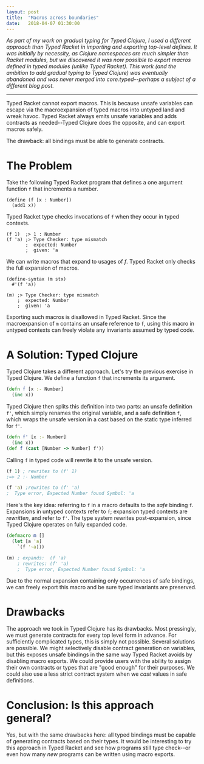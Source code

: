 ```yaml
---
layout: post
title:  "Macros across boundaries"
date:   2018-04-07 01:30:00
---
```


<i>
As part of my work on gradual typing
for Typed Clojure, I used a different approach than Typed
Racket in importing and exporting top-level defines.
It was initially by necessity, as Clojure namespaces are
much simpler than Racket modules, but we discovered it
was now possible to export macros defined in typed modules
(unlike Typed Racket).
</i>

<i>
This work (and the ambition to add gradual typing to
Typed Clojure) was eventually abandoned and was never
merged into core.typed--perhaps a subject of a different blog post.
</i>

<hr/>

Typed Racket cannot export macros.
This is because unsafe variables can escape via
the macroexpansion of typed macros into untyped land
and wreak havoc.
Typed Racket always emits unsafe variables and adds contracts
as needed--Typed Clojure does the opposite,
and can export macros safely.

The drawback: all bindings must be able to generate contracts.

# The Problem

Take the following Typed Racket program that defines
a one argument function `f` that increments a number.

```racket
(define (f [x : Number])
  (add1 x))
```

Typed Racket type checks invocations of `f`
when they occur in typed contexts.

```racket
(f 1)  ;> 1 : Number
(f 'a) ;> Type Checker: type mismatch
       ;  expected: Number
       ;  given: 'a
```

We can write macros that expand to usages of $f$.
Typed Racket only checks the full expansion of
macros.

```racket
(define-syntax (m stx)
  #'(f 'a))

(m) ;> Type Checker: type mismatch
    ;  expected: Number
    ;  given: 'a
```

Exporting such macros is disallowed in Typed Racket.
Since the macroexpansion of `m` contains
an unsafe reference to `f`, using this macro
in untyped contexts can freely violate any
invariants assumed by typed code.

# A Solution: Typed Clojure

Typed Clojure takes a different approach.
Let's try the previous exercise in Typed Clojure.
We define a function `f` that increments its argument.

```clojure
(defn f [x :- Number]
  (inc x))
```

Typed Clojure then splits this definition into
two parts: an unsafe definition `f'`, which simply
renames the original variable,
and a safe definition `f`, which wraps the unsafe
version in a cast based on the static type inferred for `f'`.

```clojure
(defn f' [x :- Number]
  (inc x))
(def f (cast [Number -> Number] f'))
```

Calling `f` in typed code will rewrite it to the unsafe
version.

```clojure
(f 1) ; rewrites to (f' 1)
;=> 2 :- Number

(f 'a) ;rewrites to (f' 'a)
;  Type error, Expected Number found Symbol: 'a
```

Here's the key idea: referring to `f` in a macro defaults 
to the _safe_ binding `f`. 
Expansions in untyped contexts refer to `f`;
expansion typed contexts are _rewritten_, and refer to
`f'`. The type system rewrites post-expansion, since Typed Clojure 
operates on fully expanded code.

```clojure
(defmacro m []
  (let [a 'a]
    `(f '~a)))

(m) ; expands:  (f 'a)
    ; rewrites: (f' 'a)
    ;  Type error, Expected Number found Symbol: 'a
```

Due to the normal expansion containing only
occurrences of safe bindings,
we can freely export this macro and be sure
typed invariants are preserved.

# Drawbacks

The approach we took in Typed Clojure has its drawbacks.
Most pressingly, we must generate contracts for every top level form
in advance. For sufficiently complicated types, this is simply
not possible.
Several solutions are possible. We might selectively disable contract generation
on variables, but this exposes unsafe bindings in the same
way Typed Racket avoids by disabling macro exports.
We could provide users with the ability to assign their own
contracts or types that are "good enough" for their purposes.
We could also use a less strict contract system when we _cast_
values in safe definitions.

# Conclusion: Is this approach general?

Yes, but with the same drawbacks here: all typed
bindings must be capable of generating contracts 
based on their types.
It would be interesting to try this approach in Typed Racket
and see how programs still type check--or even how many _new_
programs can be written using macro exports.
